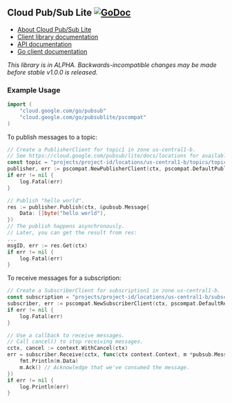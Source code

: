 ## Cloud Pub/Sub Lite [![GoDoc](https://godoc.org/cloud.google.com/go/pubsublite?status.svg)](https://pkg.go.dev/cloud.google.com/go/pubsublite)

- [About Cloud Pub/Sub Lite](https://cloud.google.com/pubsub/lite)
- [Client library documentation](https://cloud.google.com/pubsub/lite/docs/reference/libraries)
- [API documentation](https://cloud.google.com/pubsub/lite/docs/apis)
- [Go client documentation](https://pkg.go.dev/cloud.google.com/go/pubsublite)

*This library is in ALPHA. Backwards-incompatible changes may be made before
 stable v1.0.0 is released.*

### Example Usage

[snip]:# (imports)
```go
import (
	"cloud.google.com/go/pubsub"
	"cloud.google.com/go/pubsublite/pscompat"
)
```

To publish messages to a topic:

[snip]:# (publish)
```go
// Create a PublisherClient for topic1 in zone us-central1-b.
// See https://cloud.google.com/pubsub/lite/docs/locations for available zones.
const topic = "projects/project-id/locations/us-central1-b/topics/topic1",
publisher, err := pscompat.NewPublisherClient(ctx, pscompat.DefaultPublishSettings, topic)
if err != nil {
    log.Fatal(err)
}

// Publish "hello world".
res := publisher.Publish(ctx, &pubsub.Message{
	Data: []byte("hello world"),
})
// The publish happens asynchronously.
// Later, you can get the result from res:
...
msgID, err := res.Get(ctx)
if err != nil {
	log.Fatal(err)
}
```

To receive messages for a subscription:

[snip]:# (subscribe)
```go
// Create a SubscriberClient for subscription1 in zone us-central1-b.
const subscription = "projects/project-id/locations/us-central1-b/subscriptions/subscription1"
subscriber, err := pscompat.NewSubscriberClient(ctx, pscompat.DefaultReceiveSettings, subscription)
if err != nil {
	log.Fatal(err)
}

// Use a callback to receive messages.
// Call cancel() to stop receiving messages.
cctx, cancel := context.WithCancel(ctx)
err = subscriber.Receive(cctx, func(ctx context.Context, m *pubsub.Message) {
	fmt.Println(m.Data)
	m.Ack() // Acknowledge that we've consumed the message.
})
if err != nil {
	log.Println(err)
}
```
